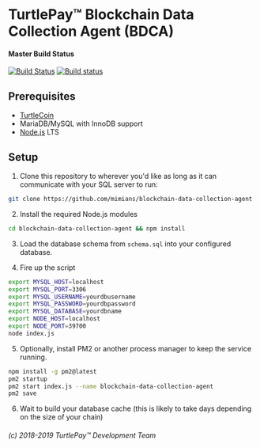 # TurtlePay™ Blockchain Data Collection Agent (BDCA)

#### Master Build Status
[![Build Status](https://travis-ci.org/TurtlePay/blockchain-data-collection-agent.svg?branch=master)](https://travis-ci.org/TurtlePay/blockchain-data-collection-agent) [![Build status](https://ci.appveyor.com/api/projects/status/github/TurtlePay/blockchain-data-collection-agent?branch=master&svg=true)](https://ci.appveyor.com/project/brandonlehmann/blockchain-data-collection-agent/branch/master)

## Prerequisites

* [TurtleCoin](https://github.com/turtlecoin/turtlecoin)
* MariaDB/MySQL with InnoDB support
* [Node.js](https://nodejs.org/) LTS

## Setup

1) Clone this repository to wherever you'd like as long as it can communicate with your SQL server to run:

```bash
git clone https://github.com/mimians/blockchain-data-collection-agent
```

2) Install the required Node.js modules

```bash
cd blockchain-data-collection-agent && npm install
```

3) Load the database schema from `schema.sql` into your configured database.

4) Fire up the script

```bash
export MYSQL_HOST=localhost
export MYSQL_PORT=3306
export MYSQL_USERNAME=yourdbusername
export MYSQL_PASSWORD=yourdbpassword
export MYSQL_DATABASE=yourdbname
export NODE_HOST=localhost
export NODE_PORT=39700
node index.js
```

5) Optionally, install PM2 or another process manager to keep the service running.

```bash
npm install -g pm2@latest
pm2 startup
pm2 start index.js --name blockchain-data-collection-agent
pm2 save
```

6) Wait to build your database cache (this is likely to take days depending on the size of your chain)

###### (c) 2018-2019 TurtlePay™ Development Team
